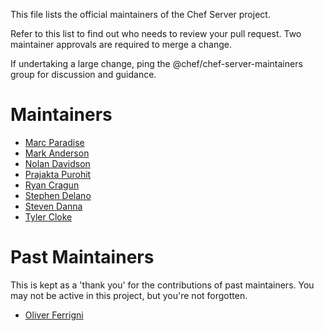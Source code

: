 This file lists the official maintainers of the Chef Server project.

Refer to this list to find out who needs to review your pull request.  Two maintainer approvals are required to merge a change.

If undertaking a large change, ping the @chef/chef-server-maintainers group for discussion and guidance.

# Maintainers

- [Marc Paradise](https://github.com/marcparadise)
- [Mark Anderson](https://github.com/markan)
- [Nolan Davidson](https://github.com/nsdavidson)
- [Prajakta Purohit](https://github.com/prajaktapurohit)
- [Ryan Cragun](https://github.com/ryancragun)
- [Stephen Delano](https://github.com/sdelano)
- [Steven Danna](https://github.com/stevendanna)
- [Tyler Cloke](https://github.com/tylercloke)

# Past Maintainers

This is kept as a 'thank you' for the contributions of past maintainers.   You may not be active in this project, but you're not forgotten.

- [Oliver Ferrigni](https://github.com/oferrigni)
